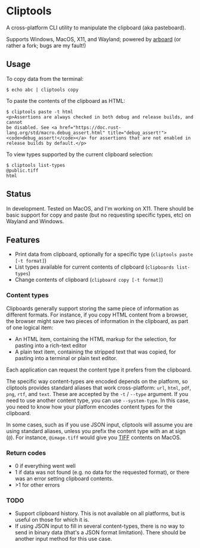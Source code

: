 # Cliptools

A cross-platform CLI utility to manipulate the clipboard (aka pasteboard).

Supports Windows, MacOS, X11, and Wayland; powered by [arboard](https://github.com/ArturKovacs/arboard)
(or rather a fork; bugs are my fault!)

## Usage

To copy data from the terminal:

```
$ echo abc | cliptools copy
```

To paste the contents of the clipboard as HTML:

```
$ cliptools paste -t html
<p>Assertions are always checked in both debug and release builds, and cannot
be disabled. See <a href="https://doc.rust-lang.org/std/macro.debug_assert.html" title="debug_assert!">
<code>debug_assert!</code></a> for assertions that are not enabled in release builds by default.</p>
```

To view types supported by the current clipboard selection:

```
$ cliptools list-types
@public.tiff
html
```

## Status

In development. Tested on MacOS, and I'm working on X11. There should be basic support for copy
and paste (but no requesting specific types, etc) on Wayland and Windows.

## Features

 - Print data from clipboard, optionally for a specific type (`cliptools paste [-t format]`)
 - List types available for current contents of clipboard (`clipboards list-types`)
 - Change contents of clipboard (`clipboard copy [-t format]`)

### Content types

Clipboards generally support storing the same piece of information as different formats. For instance,
if you copy HTML content from a browser, the browser might save two pieces of information in the
clipboard, as part of one logical item:
 - An HTML item, containing the HTML markup for the selection, for pasting into a rich-text editor
 - A plain text item, containing the stripped text that was copied, for pasting into a terminal
   or plain text editor.

Each application can request the content type it prefers from the clipboard.

The specific way content-types are encoded depends on the platform, so cliptools provides standard
aliases that work cross-platform: `url`, `html`, `pdf`, `png`, `rtf`, and `text`. These are accepted
by the `-t` / `--type` argument. If you need to use another content type, you can use `--system-type`.
In this case, you need to know how your platform encodes content types for the clipboard.

In some cases, such as if you use JSON input, cliptools will assume you are using standard aliases,
unless you prefix the content type with an at sign (`@`). For instance, `@image.tiff` would
give you [TIFF](https://en.wikipedia.org/wiki/TIFF) contents on MacOS.

### Return codes

 - 0 if everything went well
 - 1 if data was not found (e.g. no data for the requested format), or there was an error setting
   clipboard contents.
 - \>1 for other errors

### TODO

 - Support clipboard history. This is not available on all platforms, but is useful on those for
   which it is.
 - If using JSON input to fill in several content-types, there is no way to send in binary data (that's a
   JSON format limitation). There should be another input method for this use case.
